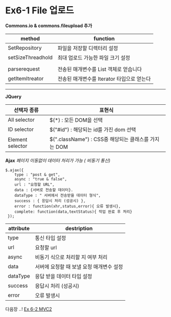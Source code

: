   

# Ex6-1  File 업로드

**Commons.io & commons.fileupload  추가**

|method|function|
|--|--|
|SetRepository|파일을 저장할 디렉터리 설정|
|setSizeThreadhold|최대 업로드 가능한 파일 크기 설정|
|||
|parserequest|전송된 매개변수를 List 객체로 얻습니다|
|getItemItreator|전송된 매개변수를 Iterator 타입으로 얻는다|
  
  ***
  **JQuery**

|선택자 종류|표현식 |
|--|--|
|All selector|$(*) : 모든 DOM을 선택|
|ID selector|$("#id") : 해당되는 id를 가진 dom 선택|
|Element selector|$(".className") : CSS중 해당되는 클래스를 가지는 DOM|

**Ajax**
*페이지 이동없이 데이터 처리가 가능 ( 비동기 통신)*

    $.ajax({
	    type : "post & get",
	    async : "true & false",
	    url : "요청할 URL",
	    data : {서버로 전송할 데이터}.
	    dataType : " 서버에서 전송받을 데이터 형식",
	    success : { 응답시 처리 (성공시) },
	    error : function(xhr,status,error){ 오류 발생시},
	    complete: function(data,textStatus){ 작업 완료 후 처리}
	 });

|attribute|destription|
|--|--|
|type|통신 타입 설정|
|url |요청할 url|
|async|비동기 식으로 처리할 지 여부 처리|
|data|서버에 요청할 때 보낼 요청 매개변수 설정|
|dataType|응답 받을 데이터 타입 설정|
|success |응답시 처리 (성공시)|
|error|오류 발생시|

 
다음장 ..!
[Ex 6-2 MVC2 ](../ex02)